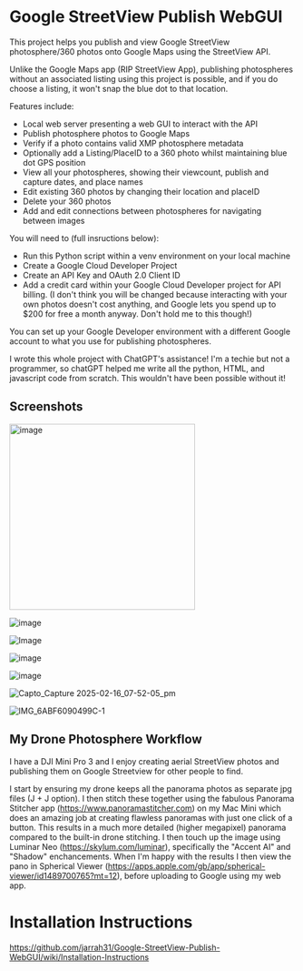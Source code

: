 # Google StreetView Publish WebGUI

This project helps you publish and view Google StreetView photosphere/360 photos onto Google Maps using the StreetView API.

Unlike the Google Maps app (RIP StreetView App), publishing photospheres without an associated listing using this project is possible, and if you do choose a listing, it won't snap the blue dot to that location.

Features include:
- Local web server presenting a web GUI to interact with the API
- Publish photosphere photos to Google Maps
- Verify if a photo contains valid XMP photosphere metadata
- Optionally add a Listing/PlaceID to a 360 photo whilst maintaining blue dot GPS position
- View all your photospheres, showing their viewcount, publish and capture dates, and place names
- Edit existing 360 photos by changing their location and placeID
- Delete your 360 photos
- Add and edit connections between photospheres for navigating between images

You will need to (full insructions below):
- Run this Python script within a venv environment on your local machine
- Create a Google Cloud Developer Project
- Create an API Key and OAuth 2.0 Client ID
- Add a credit card within your Google Cloud Developer project for API billing. (I don't think you will be changed because interacting with your own photos doesn't cost anything, and Google lets you spend up to $200 for free a month anyway. Don't hold me to this though!)

You can set up your Google Developer environment with a different Google account to what you use for publishing photospheres. 

I wrote this whole project with ChatGPT's assistance! I'm a techie but not a programmer, so chatGPT helped me write all the python, HTML, and javascript code from scratch. This wouldn't have been possible without it!

## Screenshots
<img width="327" alt="image" src="https://github.com/user-attachments/assets/c1772981-8fbe-491f-9591-01d637b7df6d" />

![image](https://github.com/jarrah31/Google-StreetView-Publish-WebGUI/assets/3072303/510c0d05-b3dc-4cb2-9cd1-4afb3800f845)

![Image](https://github.com/jarrah31/Google-StreetView-Publish-WebGUI/assets/3072303/050548c1-bdb6-436f-a933-7b33d5b00902)

![image](https://github.com/jarrah31/Google-StreetView-Publish-WebGUI/assets/3072303/22b35b5e-c390-4e30-8e9a-16803faf268e)

![image](https://github.com/jarrah31/Google-StreetView-Publish-WebGUI/assets/3072303/4c2c7245-ac05-4793-a433-333cf3fc0398)

![Capto_Capture 2025-02-16_07-52-05_pm](https://github.com/user-attachments/assets/37399be9-8e68-40dd-9126-97ca210e17c0)

![IMG_6ABF6090499C-1](https://github.com/jarrah31/Google-StreetView-Publish-WebGUI/assets/3072303/ab519b4b-2cac-4ac8-8954-1f37625c43fb)

## My Drone Photosphere Workflow
I have a DJI Mini Pro 3 and I enjoy creating aerial StreetView photos and publishing them on Google Streetview for other people to find.

I start by ensuring my drone keeps all the panorama photos as separate jpg files (J + J option). I then stitch these together using the fabulous Panorama Stitcher app (https://www.panoramastitcher.com) on my Mac Mini which does an amazing job at creating flawless panoramas with just one click of a button. This results in a much more detailed (higher megapixel) panorama compared to the built-in drone stitching.  I then touch up the image using Luminar Neo (https://skylum.com/luminar), specifically the "Accent AI" and "Shadow" enchancements. When I'm happy with the results I then view the pano in Spherical Viewer (https://apps.apple.com/gb/app/spherical-viewer/id1489700765?mt=12), before uploading to Google using my web app.

# Installation Instructions
https://github.com/jarrah31/Google-StreetView-Publish-WebGUI/wiki/Installation-Instructions 


